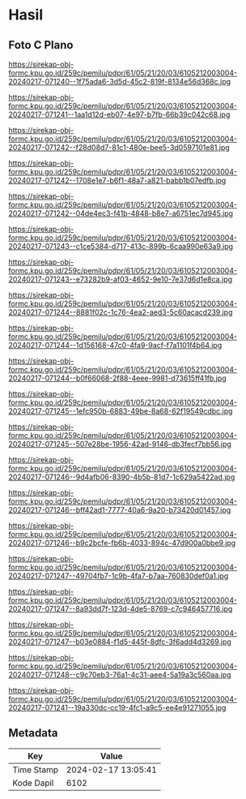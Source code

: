 # Hasil

## Foto C Plano

https://sirekap-obj-formc.kpu.go.id/259c/pemilu/pdpr/61/05/21/20/03/6105212003004-20240217-071240--1f75ada6-3d5d-45c2-819f-8134e56d368c.jpg

https://sirekap-obj-formc.kpu.go.id/259c/pemilu/pdpr/61/05/21/20/03/6105212003004-20240217-071241--1aa1d12d-eb07-4e97-b7fb-66b39c042c68.jpg

https://sirekap-obj-formc.kpu.go.id/259c/pemilu/pdpr/61/05/21/20/03/6105212003004-20240217-071242--f28d08d7-81c1-480e-bee5-3d0597101e81.jpg

https://sirekap-obj-formc.kpu.go.id/259c/pemilu/pdpr/61/05/21/20/03/6105212003004-20240217-071242--1708e1e7-b6f1-48a7-a821-babb1b07edfb.jpg

https://sirekap-obj-formc.kpu.go.id/259c/pemilu/pdpr/61/05/21/20/03/6105212003004-20240217-071242--04de4ec3-f41b-4848-b8e7-a6751ec7d945.jpg

https://sirekap-obj-formc.kpu.go.id/259c/pemilu/pdpr/61/05/21/20/03/6105212003004-20240217-071243--c1ce5384-d717-413c-899b-6caa990e63a9.jpg

https://sirekap-obj-formc.kpu.go.id/259c/pemilu/pdpr/61/05/21/20/03/6105212003004-20240217-071243--e73282b9-af03-4652-9e10-7e37d6d1e8ca.jpg

https://sirekap-obj-formc.kpu.go.id/259c/pemilu/pdpr/61/05/21/20/03/6105212003004-20240217-071244--8881f02c-1c76-4ea2-aed3-5c60acacd239.jpg

https://sirekap-obj-formc.kpu.go.id/259c/pemilu/pdpr/61/05/21/20/03/6105212003004-20240217-071244--1d156168-47c0-4fa9-9acf-f7a1101f4b64.jpg

https://sirekap-obj-formc.kpu.go.id/259c/pemilu/pdpr/61/05/21/20/03/6105212003004-20240217-071244--b0f66068-2f88-4eee-9981-d73615ff41fb.jpg

https://sirekap-obj-formc.kpu.go.id/259c/pemilu/pdpr/61/05/21/20/03/6105212003004-20240217-071245--1efc950b-6883-49be-8a68-62f19549cdbc.jpg

https://sirekap-obj-formc.kpu.go.id/259c/pemilu/pdpr/61/05/21/20/03/6105212003004-20240217-071245--507e28be-1956-42ad-9146-db3fecf7bb56.jpg

https://sirekap-obj-formc.kpu.go.id/259c/pemilu/pdpr/61/05/21/20/03/6105212003004-20240217-071246--9d4afb06-8390-4b5b-81d7-1c629a5422ad.jpg

https://sirekap-obj-formc.kpu.go.id/259c/pemilu/pdpr/61/05/21/20/03/6105212003004-20240217-071246--bff42ad1-7777-40a6-9a20-b73420d01457.jpg

https://sirekap-obj-formc.kpu.go.id/259c/pemilu/pdpr/61/05/21/20/03/6105212003004-20240217-071246--b9c2bcfe-fb6b-4033-894c-47d900a0bbe9.jpg

https://sirekap-obj-formc.kpu.go.id/259c/pemilu/pdpr/61/05/21/20/03/6105212003004-20240217-071247--49704fb7-1c9b-4fa7-b7aa-760830def0a1.jpg

https://sirekap-obj-formc.kpu.go.id/259c/pemilu/pdpr/61/05/21/20/03/6105212003004-20240217-071247--8a93dd7f-123d-4de5-8769-c7c946457716.jpg

https://sirekap-obj-formc.kpu.go.id/259c/pemilu/pdpr/61/05/21/20/03/6105212003004-20240217-071247--b03e0884-f1d5-445f-8dfc-3f6add4d3269.jpg

https://sirekap-obj-formc.kpu.go.id/259c/pemilu/pdpr/61/05/21/20/03/6105212003004-20240217-071248--c9c70eb3-76a1-4c31-aee4-5a19a3c560aa.jpg

https://sirekap-obj-formc.kpu.go.id/259c/pemilu/pdpr/61/05/21/20/03/6105212003004-20240217-071241--19a330dc-cc19-4fc1-a9c5-ee4e91271055.jpg


## Metadata

| Key        | Value               |
| ---------- | ------------------- |
| Time Stamp | 2024-02-17 13:05:41 |
| Kode Dapil | 6102                |




